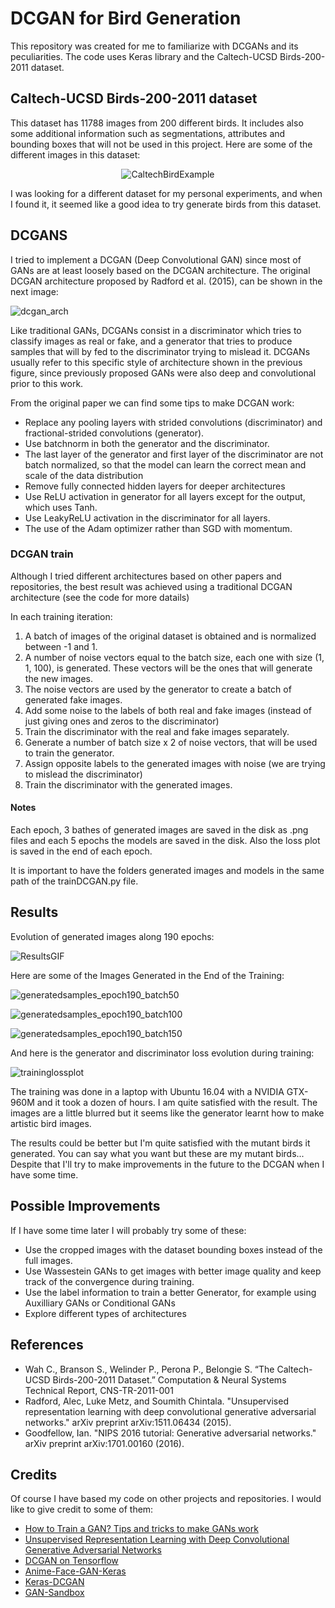 # DCGAN for Bird Generation

This repository was created for me to familiarize with DCGANs and its peculiarities. The code uses Keras library and the Caltech-UCSD Birds-200-2011 dataset.

## Caltech-UCSD Birds-200-2011 dataset

This dataset has 11788 images from 200 different birds. It includes also some additional information such as segmentations, attributes and bounding boxes that will not be used in this project. Here are some of the different images in this dataset:

<p align="center">
  <img src="http://www.vision.caltech.edu/visipedia/collage.jpg" alt="CaltechBirdExample"/>
</p>

I was looking for a different dataset for my personal experiments, and when I found it, it seemed like a good idea to try generate birds from this dataset.

## DCGANS

I tried to implement a DCGAN (Deep Convolutional GAN) since most of GANs are at least loosely based on the DCGAN architecture. The original DCGAN architecture proposed by Radford et al. (2015), can be shown in the next image:

![dcgan_arch](https://user-images.githubusercontent.com/10371630/33244947-c882506e-d2f8-11e7-89e4-611fdc7dacd9.png)

Like traditional GANs, DCGANs consist in a discriminator which tries to classify images as real or fake, and a generator that tries to produce samples that will by fed to the discriminator trying to mislead it. DCGANs usually refer to this specific style of architecture shown in the previous figure, since previously proposed GANs were also deep and convolutional prior to this work. 

From the original paper we can find some tips to make DCGAN work:

- Replace any pooling layers with strided convolutions (discriminator) and fractional-strided
convolutions (generator).
- Use batchnorm in both the generator and the discriminator.
- The last layer of the generator and first layer of the discriminator are not batch normalized, so that the model can learn the correct mean and scale of the data distribution
- Remove fully connected hidden layers for deeper architectures
- Use ReLU activation in generator for all layers except for the output, which uses Tanh.
- Use LeakyReLU activation in the discriminator for all layers.
- The use of the Adam optimizer rather than SGD with momentum.

### DCGAN train

Although I tried different architectures based on other papers and repositories, the best result was achieved using a traditional DCGAN architecture (see the code for more datails)

In each training iteration:
1. A batch of images of the original dataset is obtained and is normalized between -1 and 1.
2. A number of noise vectors equal to the batch size, each one with size (1, 1, 100), is generated. These vectors will be the ones that will generate the new images.
3. The noise vectors are used by the generator to create a batch of generated fake images.
4. Add some noise to the labels of both real and fake images (instead of just giving ones and zeros to the discriminator)
5. Train the discriminator with the real and fake images separately.
6. Generate a number of batch size x 2 of noise vectors, that will be used to train the generator.
7. Assign opposite labels to the generated images with noise (we are trying to mislead the discriminator)
8. Train the discriminator with the generated images. 

#### Notes

Each epoch, 3 bathes of generated images are saved in the disk as .png files and each 5 epochs the models are saved in the disk. Also the loss plot is saved in the end of each epoch.

It is important to have the folders generated images and models in the same path of the trainDCGAN.py file. 

## Results

Evolution of generated images along 190 epochs:

![ResultsGIF](https://github.com/Goldesel23/DCGAN-for-Bird-Generation/blob/master/generatedImages2.gif)

Here are some of the Images Generated in the End of the Training:

![generatedsamples_epoch190_batch50](https://user-images.githubusercontent.com/10371630/33324399-6cbeb88a-d447-11e7-8717-a8a5455036fe.png)

![generatedsamples_epoch190_batch100](https://user-images.githubusercontent.com/10371630/33324400-6ce27144-d447-11e7-9a6f-a6faa15d04f9.png)

![generatedsamples_epoch190_batch150](https://user-images.githubusercontent.com/10371630/33324401-6d0c8a60-d447-11e7-8450-9f171e7bec17.png)

And here is the generator and discriminator loss evolution during training:

![traininglossplot](https://user-images.githubusercontent.com/10371630/33324663-279c9262-d448-11e7-9b0a-7b5c375f7c7c.png)

The training was done in a laptop with Ubuntu 16.04 with a NVIDIA GTX-960M and it took a dozen of hours. I am quite satisfied with the result. The images are a little blurred but it seems like the generator learnt how to make artistic bird images. 

The results could be better but I'm quite satisfied with the mutant birds it generated. You can say what you want but these are my mutant birds... Despite that I'll try to make improvements in the future to the DCGAN when I have some time. 

## Possible Improvements

If I have some time later I will probably try some of these:

- Use the cropped images with the dataset bounding boxes instead of the full images. 
- Use Wassestein GANs to get images with better image quality and keep track of the convergence during training. 
- Use the label information to train a better Generator, for example using Auxilliary GANs or Conditional GANs
- Explore different types of architectures

## References
- Wah C., Branson S., Welinder P., Perona P., Belongie S. “The Caltech-UCSD Birds-200-2011 Dataset.” Computation & Neural Systems Technical Report, CNS-TR-2011-001
- Radford, Alec, Luke Metz, and Soumith Chintala. "Unsupervised representation learning with deep convolutional generative adversarial networks." arXiv preprint arXiv:1511.06434 (2015).
- Goodfellow, Ian. "NIPS 2016 tutorial: Generative adversarial networks." arXiv preprint arXiv:1701.00160 (2016).

## Credits

Of course I have based my code on other projects and repositories. I would like to give credit to some of them: 

- [How to Train a GAN? Tips and tricks to make GANs work](https://github.com/soumith/ganhacks)
- [Unsupervised Representation Learning with Deep Convolutional Generative Adversarial Networks](https://github.com/Newmu/dcgan_code)
- [DCGAN on Tensorflow](https://github.com/carpedm20/DCGAN-tensorflow)
- [Anime-Face-GAN-Keras](https://github.com/pavitrakumar78/Anime-Face-GAN-Keras)
- [Keras-DCGAN](https://github.com/jacobgil/keras-dcgan)
- [GAN-Sandbox](https://github.com/wayaai/GAN-Sandbox)
